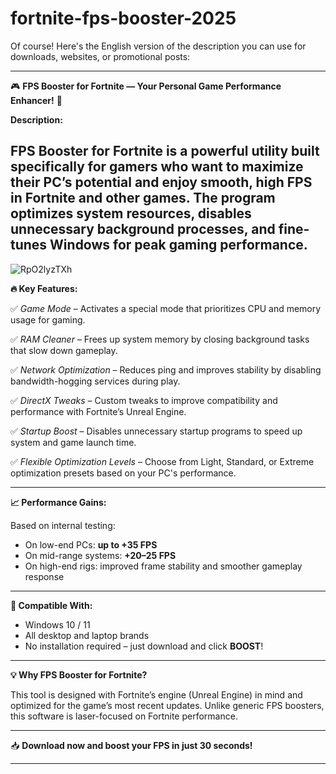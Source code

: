 # fortnite-fps-booster-2025
Of course! Here's the English version of the description you can use for downloads, websites, or promotional posts:

---

🎮 **FPS Booster for Fortnite — Your Personal Game Performance Enhancer!** 🚀

**Description:**

FPS Booster for Fortnite is a powerful utility built specifically for gamers who want to maximize their PC’s potential and enjoy smooth, high FPS in Fortnite and other games. The program optimizes system resources, disables unnecessary background processes, and fine-tunes Windows for peak gaming performance.
---
![RpO2lyzTXh](https://github.com/user-attachments/assets/b2e40bbe-de53-43c7-a391-efdb9f51fd3e)


**🔥 Key Features:**

✅ *Game Mode* – Activates a special mode that prioritizes CPU and memory usage for gaming.

✅ *RAM Cleaner* – Frees up system memory by closing background tasks that slow down gameplay.

✅ *Network Optimization* – Reduces ping and improves stability by disabling bandwidth-hogging services during play.

✅ *DirectX Tweaks* – Custom tweaks to improve compatibility and performance with Fortnite’s Unreal Engine.

✅ *Startup Boost* – Disables unnecessary startup programs to speed up system and game launch time.

✅ *Flexible Optimization Levels* – Choose from Light, Standard, or Extreme optimization presets based on your PC's performance.

---

**📈 Performance Gains:**

Based on internal testing:

- On low-end PCs: **up to +35 FPS**
- On mid-range systems: **+20–25 FPS**
- On high-end rigs: improved frame stability and smoother gameplay response

---

**🎯 Compatible With:**

- Windows 10 / 11  
- All desktop and laptop brands  
- No installation required – just download and click **BOOST**!

---

**💡 Why FPS Booster for Fortnite?**

This tool is designed with Fortnite’s engine (Unreal Engine) in mind and optimized for the game’s most recent updates. Unlike generic FPS boosters, this software is laser-focused on Fortnite performance.

---

📥 **Download now and boost your FPS in just 30 seconds!**

---

